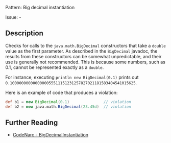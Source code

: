 Pattern: Big decimal instantiation

Issue: -

## Description

Checks for calls to the `java.math.BigDecimal` constructors that take a `double` value as the first parameter. As described in the `BigDecimal` javadoc, the results from these constructors can be somewhat unpredictable, and their use is generally not recommended. This is because some numbers, such as 0.1, cannot be represented exactly as a `double`.

For instance, executing `println new BigDecimal(0.1)` prints out `0.1000000000000000055511151231257827021181583404541015625`.

Here is an example of code that produces a violation:

``` groovy
def b1 = new BigDecimal(0.1)               // violation
def b2 = new java.math.BigDecimal(23.45d)  // violation
```

## Further Reading

* [CodeNarc - BigDecimalInstantiation](http://codenarc.sourceforge.net/codenarc-rules-basic.html#BigDecimalInstantiation)